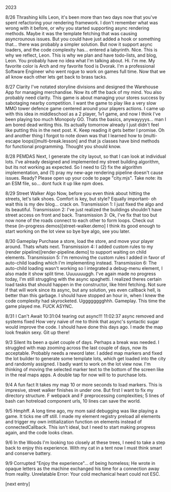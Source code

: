 2023

8/26 Thrashing kills
  Leon, it's been more than two days now that you've spent refactoring your rendering framework. I don't remember what was wrong with it before, or why you started supporting async rendering methods. Maybe it was the template fetching that was causing asyncrounous issues. But you could have just added a hook or something that... there was probably a simpler solution. But now it support async loaders, and the code complexity has... entered a labyrinth. Nice. This is why we reflect, Leon. This is why we plan and have todo-lists, and blog, Leon. You probably have no idea what I'm talking about.
  Hi. I'm me. My favorite color is Arch and my favorite food is Dvorak. I'm a professional Software Engineer who went rogue to work on games full time. Now that we all know each other lets get back to brass tacks.

8/27 Clarity
  I've notated storyline divisions and designed the Warehouse App for managing merchandise. Now its off the back of my mind. You also probably need clarity. This game is about managing your stores success by sabotaging nearby competition. I want the game to play like a very slow MMO tower defence game centered around your players actions. I came up with this idea in middleschool as a 2 player, 1v1 game, and now I think I've been playing too much Monopoly GO. Thats the basics, anywayyyys... man I am bored dead writing this. Its actually tomorrow already I just didn't feel like putting this in the next post. K. Keep reading it gets better I promise. Oh and another thing I forgot to note down was that I learned how to (multi-escape loops)[multi-break.lesson] and that js classes have bind methods for functional programming. Thought you should know.

8/28 PEMDAS
  Next, I generate the city layout, so that I can look at individual lots. I've already designed and implemented my street building algorithm, but its not working as expected. So I need to (2) fix the algorithm implementation, and (1) pray my new-age rendering pipeline doesn't cause issues. Ready? Please open up your code to page "city.mjs". Take note: its an ESM file, so... dont fuck it up like npm does.

8/29 Street Walker Algo
  Now, before you even think about hitting the streets, let's talk shoes. Comfort is key, but style? Equally important- oh wait this is my dev blog... crack on. 
  Transmission 1: I just fixed the algo and its beautiful. 
  Transmission 2: I've just realized the buildings shouldn't have street access on front and back.
  Transmission 3: Ok, I've fix that too but now none of the roads connect to each other to form loops.
Check out these (in-progress demos)[street-walker.demo] 
I think its good enough to start working on the lot view so bye bye algo, see you later.

8/30 Gameplay
  Purchase a store, load the store, and move your player around. Thats whats next.
  Transmission 4: I added custom rules to my (render pipeline)[render-pipeline.demo] to support waiting on child elements.
  Transmission 5: I'm removing the custom rules I added in favor of auto-child loading which I'm implementing instead.
  Transmission 6: The auto-child loading wasn't working so I integrated a debug-menu element, I also made it show split time.
Uuuuuuuggh. I've again made no progress today, I'm still struggling with the async spaghetti. I realized theres certain load tasks that should happen in the constructor, like html fetching. Not sure if that will work since its async, but any solution, yes even callback hell, is better than this garbage. I should have stopped an hour in, when I knew the code complexity had skyrocketed. Ugggggggghhh. Gameplay. This time the game played me. FUCK ASYNC.

8/31 I Can't Await
 10:31:04 tearing out async!!!
 11:02:37 async removed and systems fixed
How very naive of me to think that async's syntactic sugar would improve the code. I should have done this days ago. 
I made the map look freakin sexy. Git up there!

9/3 Silent
Its been a quiet couple of days.
Perhaps a break was needed.
I struggled with map zooming across the last couple of days, now its acceptable. Probably needs a reword later.
I added map markers and fixed the lot builder to generate some template lots, which get loaded into the city and randomly assigned.
I badly want to work on the lot view now. I'm thinking of moving the selected marker text to the bottom of the screen like in the real maps apps. A double tap for now will to to purchase lots.

9/4 A fun fact
It takes my map 10 or more seconds to load markers. This is impresive, street walker finishes in under one. But first I want to fix my directory structure. F webpack and F preprocessing complexities; 5 lines of bash can hotreload component urls, 10 lines can save the world. 

9/5 Hmphff.
  A long time ago, my mom said debugging was like playing a game. It ticks me off still. I made my element registry preload all elements and trigger my own intitialization function on elements instead of connectedCallback. This isn't ideal, but I need to start making progress again, and the code looks clean.

9/6 In the Woods
  I'm looking too closely at these trees, I need to take a step back to enjoy this experience. With my cat in a tent now I must think smart and conserve battery.

9/9 Corrupted
  "Enjoy the experience"... of being homeless; He wrote in opaque letters as the machine exchanged his time for a connection away from reality.
Unrelatable Error: Your cold mechanical heart could not ESC.


[next entry]

